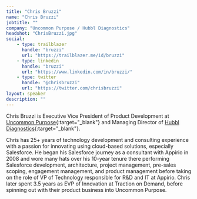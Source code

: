 ```yaml
---
title: "Chris Bruzzi"
name: "Chris Bruzzi"
jobtitle: ""
company: "Uncommon Purpose / Hubbl Diagnostics"
headshot: "ChrisBruzzi.jpg"
social:
    - type: trailblazer
      handle: "bruzzi"
      url: "https://trailblazer.me/id/bruzzi"
    - type: linkedin
      handle: "bruzzi"
      url: "https://www.linkedin.com/in/bruzzi/"
    - type: twitter
      handle: "@chrisbruzzi"
      url: "https://twitter.com/chrisbruzzi"
layout: speaker
description: ""
---
```


Chris Bruzzi is Executive Vice President of Product Development at [Uncommon Purpose](https://www.uncommonpurpose.com){:target="_blank"} and Managing Director of [Hubbl Diagnostics](https://www.hubbl.com){:target="_blank"}.

Chris has 25+ years of technology development and consulting experience with a passion for innovating using cloud-based solutions, especially Salesforce. He began his Salesforce journey as a consultant with Appirio in 2008 and wore many hats over his 10-year tenure there performing Salesforce development, architecture, project management, pre-sales scoping, engagement management, and product management before taking on the role of VP of Technology responsible for R&D and IT at Appirio.  Chris later spent 3.5 years as EVP of Innovation at Traction on Demand, before spinning out with their product business into Uncommon Purpose.
